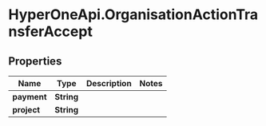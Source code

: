 # HyperOneApi.OrganisationActionTransferAccept

## Properties
Name | Type | Description | Notes
------------ | ------------- | ------------- | -------------
**payment** | **String** |  | 
**project** | **String** |  | 


